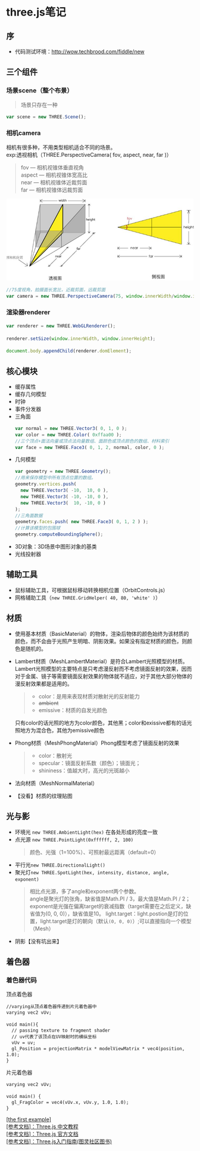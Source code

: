 # three.js笔记
## 序
* 代码测试环境：http://wow.techbrood.com/fiddle/new
<!-- * [学习过程中测试Demo](./source/three/threeTest.html) -->

## 三个组件
### 场景scene（整个布景）
> 场景只存在一种
```javascript
var scene = new THREE.Scene();
```
### 相机camera
相机有很多种，不用类型相机适合不同的场景。  
exp:透视相机（THREE.PerspectiveCamera( fov, aspect, near, far )）
> fov — 相机视锥体垂直视角  
aspect — 相机视锥体宽高比  
near — 相机视锥体近裁剪面  
far — 相机视锥体远裁剪面

![](./image/three-PerspectiveCamera.jpg)
```javascript
//75度视角，拍摄面长宽比，近裁剪面，远裁剪面
var camera = new THREE.PerspectiveCamera(75, window.innerWidth/window.innerHeight, 0.1, 1000);
```
### 渲染器renderer
```javascript
var renderer = new THREE.WebGLRenderer();
		
renderer.setSize(window.innerWidth, window.innerHeight);

document.body.appendChild(renderer.domElement);
```
## 核心模块
* 缓存属性
* 缓存几何模型
* 时钟
* 事件分发器
* 三角面
  ```javascript
  var normal = new THREE.Vector3( 0, 1, 0 );
  var color = new THREE.Color( 0xffaa00 );
  //三个顶点+面法向量或顶点法向量数组、面颜色或顶点颜色的数组、材料索引
  var face = new THREE.Face3( 0, 1, 2, normal, color, 0 );
  ```
* 几何模型
  ```javascript
  var geometry = new THREE.Geometry();
  //用来保存模型中所有顶点位置的数组。
  geometry.vertices.push(
    new THREE.Vector3( -10,  10, 0 ),
    new THREE.Vector3( -10, -10, 0 ),
    new THREE.Vector3(  10, -10, 0 )
  );
  //三角面数据
  geometry.faces.push( new THREE.Face3( 0, 1, 2 ) );
  //计算该模型的包围球
  geometry.computeBoundingSphere();
  ```
* 3D对象：3D场景中图形对象的基类
* 光线投射器
## 辅助工具
* 鼠标辅助工具，可根据鼠标移动转换相机位置（OrbitControls.js）
* 网格辅助工具（`new THREE.GridHelper( 40, 80, 'white' )`）
## 材质
* 使用基本材质（BasicMaterial）的物体，渲染后物体的颜色始终为该材质的颜色，而不会由于光照产生明暗、阴影效果。如果没有指定材质的颜色，则颜色是随机的。
* Lambert材质（MeshLambertMaterial）是符合Lambert光照模型的材质。Lambert光照模型的主要特点是只考虑漫反射而不考虑镜面反射的效果，因而对于金属、镜子等需要镜面反射效果的物体就不适应，对于其他大部分物体的漫反射效果都是适用的。
  >* color：是用来表现材质对散射光的反射能力
  >* ~~ambient~~
  >* emissive：材质的自发光颜色  
  
  只有color的话光照的地方为color颜色，其他黑；color和exissive都有的话光照地方为混合色，其他为emissive颜色
* Phong材质（MeshPhongMaterial）Phong模型考虑了镜面反射的效果
  >* color：散射光
  >* specular：镜面反射系数（颜色）；镜面光；
  >* shininess：值越大时，高光的光斑越小
* 法向材质（MeshNormalMaterial）
* 【没看】材质的纹理贴图
## 光与影
* 环境光 `new THREE.AmbientLight(hex)` 在各处形成的亮度一致
* 点光源 `new THREE.PointLight(0xffffff, 2, 100)` 
  > 颜色、光强（1=100%）、可照射最远距离（default=0）
* 平行光`new THREE.DirectionalLight()`
* 聚光灯`new THREE.SpotLight(hex, intensity, distance, angle, exponent)`
  > 相比点光源，多了angle和exponent两个参数。  
  > angle是聚光灯的张角，缺省值是Math.PI / 3，最大值是Math.PI / 2；  
  > exponent是光强在偏离target的衰减指数（target需要在之后定义，缺省值为(0, 0, 0)），缺省值是10。
  > light.target：light.postion是灯的位置，light.target是灯的朝向（默认`(0, 0, 0)`）;可以直接指向一个模型（Mesh）
* 阴影【没有坑出来】
## 着色器
### 着色器代码
顶点着色器
```
//varying从顶点着色器传递到片元着色器中
varying vec2 vUv;

void main(){    
  // passing texture to fragment shader
  // uv代表了该顶点在UV映射时的横纵坐标
  vUv = uv;
  gl_Position = projectionMatrix * modelViewMatrix * vec4(position, 1.0);
}
```
片元着色器
```
varying vec2 vUv;

void main() {
  gl_FragColor = vec4(vUv.x, vUv.y, 1.0, 1.0);
}
```

[[the first example]](http://wow.techbrood.com/fiddle/38296)  
[[参考文档]：Three.js 中文教程](http://techbrood.com/threejs/docs/)  
[[参考文档]：Three.js 官方文档](https://threejs.org/docs/index.html)  
[[参考文档]：Three.js入门指南(图灵社区图书)](http://www.ituring.com.cn/book/miniarticle/50476)